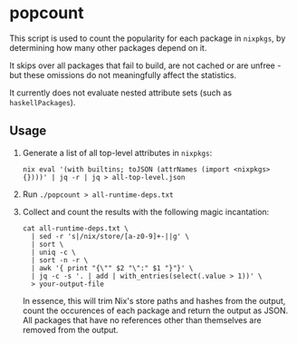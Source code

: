 popcount
========

This script is used to count the popularity for each package in `nixpkgs`, by
determining how many other packages depend on it.

It skips over all packages that fail to build, are not cached or are unfree -
but these omissions do not meaningfully affect the statistics.

It currently does not evaluate nested attribute sets (such as
`haskellPackages`).

## Usage

1. Generate a list of all top-level attributes in `nixpkgs`:

   ```shell
   nix eval '(with builtins; toJSON (attrNames (import <nixpkgs> {})))' | jq -r | jq > all-top-level.json
   ```

2. Run `./popcount > all-runtime-deps.txt`

3. Collect and count the results with the following magic incantation:

   ```shell
   cat all-runtime-deps.txt \
     | sed -r 's|/nix/store/[a-z0-9]+-||g' \
     | sort \
     | uniq -c \
     | sort -n -r \
     | awk '{ print "{\"" $2 "\":" $1 "}"}' \
     | jq -c -s '. | add | with_entries(select(.value > 1))' \
     > your-output-file
   ```

   In essence, this will trim Nix's store paths and hashes from the output,
   count the occurences of each package and return the output as JSON. All
   packages that have no references other than themselves are removed from the
   output.
